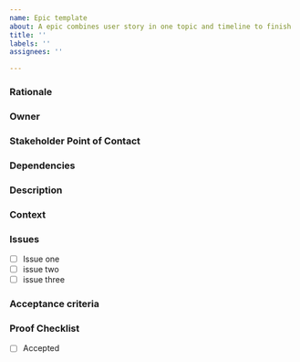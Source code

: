 ```yaml
---
name: Epic template
about: A epic combines user story in one topic and timeline to finish
title: ''
labels: ''
assignees: ''

---
```


### Rationale

### Owner 

### Stakeholder Point of Contact 

### Dependencies 

### Description 

### Context 

### Issues 

- [ ]  Issue one
- [ ]  issue two
- [ ]  issue three

### Acceptance criteria 

### Proof Checklist
- [ ] Accepted
